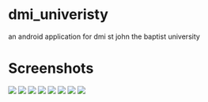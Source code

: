 # dmi_univeristy
 an android application for dmi st john the baptist university

# Screenshots

![](screenshots/home.jpg)
![](screenshots/course_details.jpg)
![](screenshots/appy.jpg)
![](screenshots/qualification.jpg)
![](screenshots/qualification2.jpg)
![](screenshots/application_form.jpg)
![](screenshots/form2.jpg)
![](screenshots/news.jpg)

